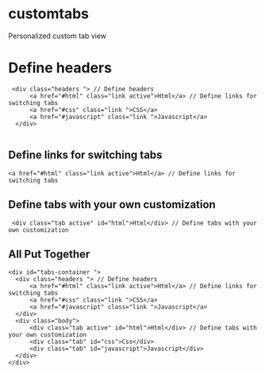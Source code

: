 # customtabs
Personalized custom tab view

# Define headers 
```
 <div class="headers "> // Define headers 
      <a href="#html" class="link active">Html</a> // Define links for switching tabs
      <a href="#css" class="link ">CSS</a>
      <a href="#javascript" class="link ">Javascript</a>
  </div>
  
```  
## Define links for switching tabs

```
<a href="#html" class="link active">Html</a> // Define links for switching tabs
```

## Define tabs with your own customization

```
 <div class="tab active" id="html">Html</div> // Define tabs with your own customization
```

## All Put Together

```
<div id="tabs-container ">
  <div class="headers "> // Define headers 
      <a href="#html" class="link active">Html</a> // Define links for switching tabs
      <a href="#css" class="link ">CSS</a>
      <a href="#javascript" class="link ">Javascript</a>
  </div>
  <div class="body">
      <div class="tab active" id="html">Html</div> // Define tabs with your own customization
      <div class="tab" id="css">Css</div>
      <div class="tab" id="javascript">Javascript</div>
  </div>
</div>
```
